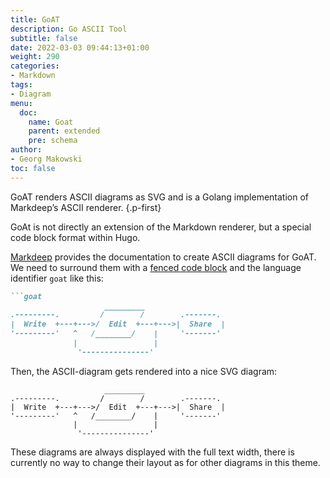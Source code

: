 ```yaml
---
title: GoAT
description: Go ASCII Tool
subtitle: false
date: 2022-03-03 09:44:13+01:00
weight: 290
categories:
- Markdown
tags:
- Diagram
menu:
  doc:
    name: Goat
    parent: extended
    pre: schema
author:
- Georg Makowski
toc: false
---
```


GoAT renders ASCII diagrams as SVG and is a Golang implementation of Markdeep’s ASCII renderer.
{.p-first} <!--more-->

GoAt is not directly an extension of the Markdown renderer, but a special code block format within Hugo.

[Markdeep](http://casual-effects.com/markdeep/) provides the documentation to create ASCII diagrams for GoAT. We need to surround them with a [fenced code block](/doc/basic/code#code-block) and the language identifier `goat` like this:

```md
```goat
                     _________
.---------.         /        /        .-------.
|  Write  +---+--->/  Edit  +---+--->|  Share  |
'---------'   ^   /________/    |     '-------'
              |                 |
               '---------------'
```

Then, the ASCII-diagram gets rendered into a nice SVG diagram:

```goat
                     _________
.---------.         /        /        .-------.
|  Write  +---+--->/  Edit  +---+--->|  Share  |
'---------'   ^   /________/    |     '-------'
              |                 |
               '---------------'
```

These diagrams are always displayed with the full text width, there is currently no way to change their layout as for other diagrams in this theme.

